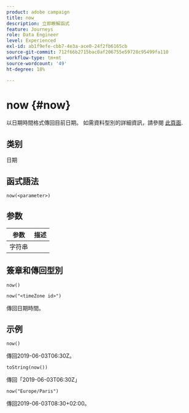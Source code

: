 ```yaml
---
product: adobe campaign
title: now
description: 立即瞭解函式
feature: Journeys
role: Data Engineer
level: Experienced
exl-id: ab1f9efe-cbb7-4e3a-ace0-24f2fb6165cb
source-git-commit: 712f66b2715bac0af206755e59728c95499fa110
workflow-type: tm+mt
source-wordcount: '49'
ht-degree: 18%

---
```


# now {#now}

以日期時間格式傳回目前日期。 如需資料型別的詳細資訊，請參閱 [此頁面](../expression/data-types.md).

## 类别

日期

## 函式語法

`now(<parameter>)`

## 参数

| 参数 | 描述 |
|--- |--- |
| 字符串 |  |

## 簽章和傳回型別

`now()`

`now("<timeZone id>")`

傳回日期時間。

## 示例

`now()`

傳回2019-06-03T06:30Z。

`toString(now())`

傳回「2019-06-03T06:30Z」

`now("Europe/Paris")`

傳回2019-06-03T08:30+02:00。
